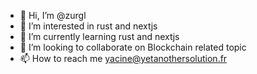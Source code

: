 - 👋 Hi, I’m @zurgl
- 👀 I’m interested in rust and nextjs
- 🌱 I’m currently learning rust and nextjs
- 💞️ I’m looking to collaborate on Blockchain related topic
- 📫 How to reach me 	yacine@yetanothersolution.fr

<!---
zurgl/zurgl is a ✨ special ✨ repository because its `README.md` (this file) appears on your GitHub profile.
You can click the Preview link to take a look at your changes.
--->
